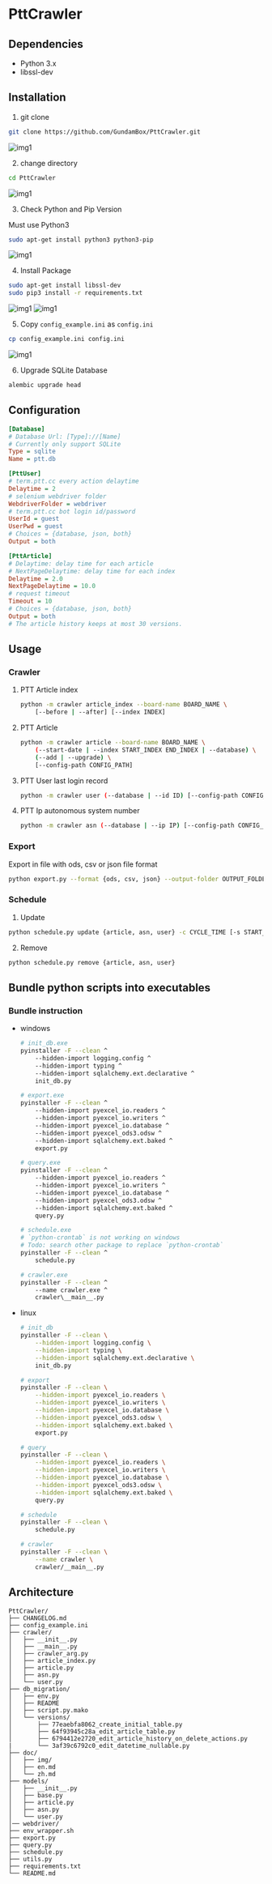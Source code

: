 # PttCrawler

## Dependencies

* Python 3.x
* libssl-dev

## Installation

1. git clone

```bash
git clone https://github.com/GundamBox/PttCrawler.git
```

![img1](img/1.PNG)

2. change directory

```bash
cd PttCrawler
```

![img1](img/2.PNG)

3. Check Python and Pip Version

Must use Python3

```bash
sudo apt-get install python3 python3-pip
```

![img1](img/3.PNG)

4. Install Package

```bash
sudo apt-get install libssl-dev
sudo pip3 install -r requirements.txt 
```

![img1](img/4.PNG)
![img1](img/5.PNG)

5. Copy `config_example.ini` as `config.ini`

```bash
cp config_example.ini config.ini
```

![img1](img/6.PNG)

6. Upgrade SQLite Database

```bash
alembic upgrade head
```

## Configuration

```ini
[Database]
# Database Url: [Type]://[Name]
# Currently only support SQLite
Type = sqlite
Name = ptt.db

[PttUser]
# term.ptt.cc every action delaytime
Delaytime = 2
# selenium webdriver folder
WebdriverFolder = webdriver
# term.ptt.cc bot login id/password
UserId = guest
UserPwd = guest
# Choices = {database, json, both}
Output = both

[PttArticle]
# Delaytime: delay time for each article
# NextPageDelaytime: delay time for each index
Delaytime = 2.0
NextPageDelaytime = 10.0
# request timeout
Timeout = 10
# Choices = {database, json, both}
Output = both
# The article history keeps at most 30 versions.
```

## Usage

### Crawler

1. PTT Article index

    ```bash
    python -m crawler article_index --board-name BOARD_NAME \
        [--before | --after] [--index INDEX]                 
    ```

2. PTT Article

    ```bash
    python -m crawler article --board-name BOARD_NAME \
        (--start-date | --index START_INDEX END_INDEX | --database) \
        (--add | --upgrade) \
        [--config-path CONFIG_PATH]
    ```

3. PTT User last login record

    ```bash
    python -m crawler user (--database | --id ID) [--config-path CONFIG_PATH]
    ```

4. PTT Ip autonomous system number

    ```bash
    python -m crawler asn (--database | --ip IP) [--config-path CONFIG_PATH]
    ```

### Export

Export in file with ods, csv or json file format

```bash
python export.py --format {ods, csv, json} --output-folder OUTPUT_FOLDER [--output-prefix OUTPUT_PREFIX]
```

### Schedule

1. Update

```bash
python schedule.py update {article, asn, user} -c CYCLE_TIME [-s START_DATETIME] [--virtualenv VIRTUALENV_PATH]
```

2. Remove

```bash
python schedule.py remove {article, asn, user}
```

## Bundle python scripts into executables

### Bundle instruction

* windows

    ```bash
    # init_db.exe
    pyinstaller -F --clean ^
        --hidden-import logging.config ^
        --hidden-import typing ^
        --hidden-import sqlalchemy.ext.declarative ^
        init_db.py

    # export.exe
    pyinstaller -F --clean ^
        --hidden-import pyexcel_io.readers ^
        --hidden-import pyexcel_io.writers ^
        --hidden-import pyexcel_io.database ^ 
        --hidden-import pyexcel_ods3.odsw ^
        --hidden-import sqlalchemy.ext.baked ^
        export.py

    # query.exe
    pyinstaller -F --clean ^
        --hidden-import pyexcel_io.readers ^
        --hidden-import pyexcel_io.writers ^
        --hidden-import pyexcel_io.database ^
        --hidden-import pyexcel_ods3.odsw ^
        --hidden-import sqlalchemy.ext.baked ^
        query.py

    # schedule.exe
    # `python-crontab` is not working on windows
    # Todo: search other package to replace `python-crontab`
    pyinstaller -F --clean ^
        schedule.py

    # crawler.exe
    pyinstaller -F --clean ^
        --name crawler.exe ^
        crawler\__main__.py 
    ```

* linux 

    ```bash
    # init_db
    pyinstaller -F --clean \
        --hidden-import logging.config \
        --hidden-import typing \
        --hidden-import sqlalchemy.ext.declarative \
        init_db.py

    # export
    pyinstaller -F --clean \
        --hidden-import pyexcel_io.readers \
        --hidden-import pyexcel_io.writers \
        --hidden-import pyexcel_io.database \
        --hidden-import pyexcel_ods3.odsw \
        --hidden-import sqlalchemy.ext.baked \
        export.py

    # query
    pyinstaller -F --clean \
        --hidden-import pyexcel_io.readers \
        --hidden-import pyexcel_io.writers \
        --hidden-import pyexcel_io.database \
        --hidden-import pyexcel_ods3.odsw \
        --hidden-import sqlalchemy.ext.baked \
        query.py

    # schedule
    pyinstaller -F --clean \
        schedule.py

    # crawler
    pyinstaller -F --clean \
        --name crawler \
        crawler/__main__.py 
    ```


## Architecture

```
PttCrawler/
├── CHANGELOG.md
├── config_example.ini
├── crawler/
│   ├── __init__.py
│   ├── __main__.py
│   ├── crawler_arg.py
│   ├── article_index.py
│   ├── article.py
│   ├── asn.py
│   └── user.py
├── db_migration/
│   ├── env.py
│   ├── README
│   ├── script.py.mako
│   └── versions/
│       ├── 77eaebfa8062_create_initial_table.py
│       ├── 64f93945c28a_edit_article_table.py
│       ├── 6794412e2720_edit_article_history_on_delete_actions.py
|       └── 3af39c6792c0_edit_datetime_nullable.py
├── doc/
│   ├── img/
│   ├── en.md
│   └── zh.md
├── models/
│   ├── __init__.py
│   ├── base.py
│   ├── article.py
│   ├── asn.py
│   └── user.py
│── webdriver/
├── env_wrapper.sh
├── export.py
├── query.py
├── schedule.py
├── utils.py
├── requirements.txt
└── README.md
```